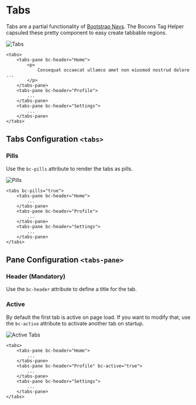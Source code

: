 # Tabs

Tabs are a partial functionality of [Bootstrap Navs](https://getbootstrap.com/docs/4.0/components/navs/). The Bocons Tag Helper capsuled these pretty component to easy create tabbable regions.

![Tabs](https://raw.githubusercontent.com/brecons/bootstrap-tag-helper/master/docs/images/tabs_01.PNG)

```markup
<tabs>
    <tabs-pane bc-header="Home">
        <p>
            Consequat occaecat ullamco amet non eiusmod nostrud dolore ...
        </p>
    </tabs-pane>
    <tabs-pane bc-header="Profile">
        ...
    </tabs-pane>
    <tabs-pane bc-header="Settings">
        ...
    </tabs-pane>
</tabs>
```

## Tabs Configuration `<tabs>`

### Pills

Use the `bc-pills` attribute to render the tabs as pills.

![Pills](https://raw.githubusercontent.com/brecons/bootstrap-tag-helper/master/docs/images/tabs_02.PNG)

```markup
<tabs bc-pills="true">
    <tabs-pane bc-header="Home">
        ...
    </tabs-pane>
    <tabs-pane bc-header="Profile">
        ...
    </tabs-pane>
    <tabs-pane bc-header="Settings">
        ...
    </tabs-pane>
</tabs>
```

## Pane Configuration `<tabs-pane>`

### Header (Mandatory)

Use the `bc-header` attribute to define a title for the tab.

### Active

By default the first tab is active on page load. If you want to modify that, use the `bc-active` attribute to activate another tab on startup.

![Active Tabs](https://raw.githubusercontent.com/brecons/bootstrap-tag-helper/master/docs/images/tabs_03.PNG)

```markup
<tabs>
    <tabs-pane bc-header="Home">
        ...
    </tabs-pane>
    <tabs-pane bc-header="Profile" bc-active="true">
        ...
    </tabs-pane>
    <tabs-pane bc-header="Settings">
        ...
    </tabs-pane>
</tabs>
```